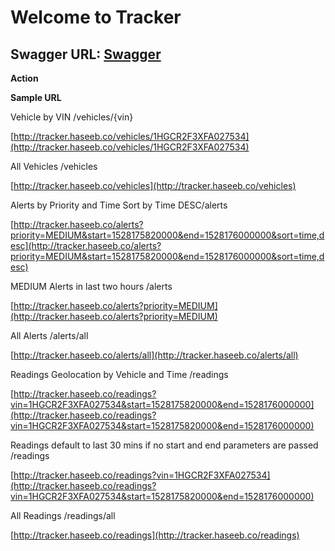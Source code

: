 Welcome to Tracker
==================

Swagger URL: [Swagger](http://tracker.haseeb.co/swagger-ui.html)
----------------------------------------------------------------

**Action**

**Sample URL**

Vehicle by VIN /vehicles/{vin}

[http://tracker.haseeb.co/vehicles/1HGCR2F3XFA027534](http://tracker.haseeb.co/vehicles/1HGCR2F3XFA027534)

All Vehicles /vehicles

[http://tracker.haseeb.co/vehicles](http://tracker.haseeb.co/vehicles)

Alerts by Priority and Time Sort by Time DESC/alerts

[http://tracker.haseeb.co/alerts?priority=MEDIUM&start=1528175820000&end=1528176000000&sort=time,desc](http://tracker.haseeb.co/alerts?priority=MEDIUM&start=1528175820000&end=1528176000000&sort=time,desc)

MEDIUM Alerts in last two hours /alerts

[http://tracker.haseeb.co/alerts?priority=MEDIUM](http://tracker.haseeb.co/alerts?priority=MEDIUM)

All Alerts /alerts/all

[http://tracker.haseeb.co/alerts/all](http://tracker.haseeb.co/alerts/all)

Readings Geolocation by Vehicle and Time /readings

[http://tracker.haseeb.co/readings?vin=1HGCR2F3XFA027534&start=1528175820000&end=1528176000000](http://tracker.haseeb.co/readings?vin=1HGCR2F3XFA027534&start=1528175820000&end=1528176000000)

Readings default to last 30 mins if no start and end parameters are passed /readings

[http://tracker.haseeb.co/readings?vin=1HGCR2F3XFA027534](http://tracker.haseeb.co/readings?vin=1HGCR2F3XFA027534&start=1528175820000&end=1528176000000)

All Readings /readings/all

[http://tracker.haseeb.co/readings](http://tracker.haseeb.co/readings)
